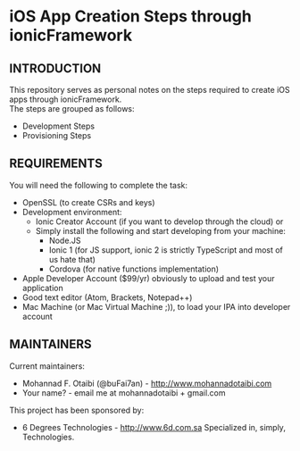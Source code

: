 # iOS App Creation Steps through ionicFramework

INTRODUCTION
------------

This repository serves as personal notes on the steps required to create iOS
apps through ionicFramework.  
The steps are grouped as follows:
 * Development Steps
 * Provisioning Steps


 REQUIREMENTS
 ------------

 You will need the following to complete the task:
  * OpenSSL (to create CSRs and keys)
  * Development environment:
      * Ionic Creator Account (if you want to develop through the cloud) or
      * Simply install the following and start developing from your machine:
          * Node.JS
          * Ionic 1 (for JS support, ionic 2 is strictly TypeScript and most of us hate that)
          * Cordova (for native functions implementation)
  * Apple Developer Account ($99/yr) obviously to upload and test your application
  * Good text editor (Atom, Brackets, Notepad++)
  * Mac Machine (or Mac Virtual Machine ;)), to load your IPA into developer account






  MAINTAINERS
  -----------

  Current maintainers:
   * Mohannad F. Otaibi (@buFai7an) - http://www.mohannadotaibi.com
   * Your name? - email me at mohannadotaibi + gmail.com

  This project has been sponsored by:
   * 6 Degrees Technologies - http://www.6d.com.sa
     Specialized in, simply, Technologies.

